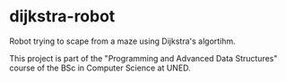 # dijkstra-robot
Robot trying to scape from a maze using Dijkstra's algortihm.

This project is part of the "Programming and Advanced Data Structures" course of the BSc in Computer Science at UNED.
